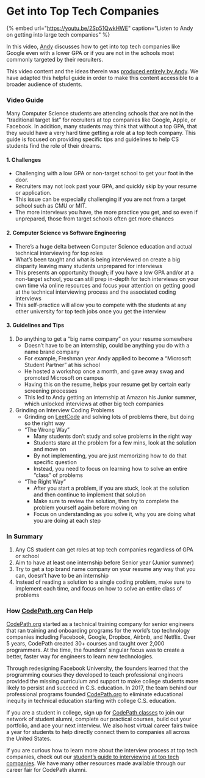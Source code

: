 # Get into Top Tech Companies

{% embed url="https://youtu.be/2Sp51QwkHWE" caption="Listen to Andy on getting into large tech companies" %}

In this video, [Andy](https://www.youtube.com/channel/UCvqBjeE6H0OQKQxJL2Om3lg) discusses how to get into top tech companies like Google even with a lower GPA or if you are not in the schools most commonly targeted by their recruiters.

This video content and the ideas therein was [produced entirely by Andy](https://www.youtube.com/watch?v=2Sp51QwkHWE). We have adapted this helpful guide in order to make this content accessible to a broader audience of students.

### Video Guide <a id="Video-Guide"></a>

Many Computer Science students are attending schools that are not in the “traditional target list” for recruiters at top companies like Google, Apple, or Facebook. In addition, many students may think that without a top GPA, that they would have a very hard time getting a role at a top tech company. This guide is focused on providing specific tips and guidelines to help CS students find the role of their dreams.

#### 1. Challenges <a id="1-Challenges"></a>

* Challenging with a low GPA or non-target school to get your foot in the door.
* Recruiters may not look past your GPA, and quickly skip by your resume or application.
* This issue can be especially challenging if you are not from a target school such as CMU or MIT.
* The more interviews you have, the more practice you get, and so even if unprepared, those from target schools often get more chances

#### 2. Computer Science vs Software Engineering <a id="2-Computer-Science-vs-Software-Engineering"></a>

* There’s a huge delta between Computer Science education and actual technical interviewing for top roles
* What’s been taught and what is being interviewed on create a big disparity leaving many students unprepared for interviews
* This presents an opportunity though; if you have a low GPA and/or at a non-target school, you can still prep in-depth for tech interviews on your own time via online resources and focus your attention on getting good at the technical interviewing process and the associated coding interviews
* This self-practice will allow you to compete with the students at any other university for top tech jobs once you get the interview

#### 3. Guidelines and Tips <a id="3-Guidelines-and-Tips"></a>

1. Do anything to get a “big name company” on your resume somewhere
   * Doesn’t have to be an internship, could be anything you do with a name brand company
   * For example, Freshman year Andy applied to become a “Microsoft Student Partner” at his school
   * He hosted a workshop once a month, and gave away swag and promoted Microsoft on campus
   * Having this on the resume, helps your resume get by certain early screening processes
   * This led to Andy getting an internship at Amazon his Junior summer, which unlocked interviews at other big tech companies
2. Grinding on Interview Coding Problems
   * Grinding on [LeetCode](https://leetcode.com/) and solving lots of problems there, but doing so the right way
   * “The Wrong Way”
     * Many students don’t study and solve problems in the right way
     * Students stare at the problem for a few mins, look at the solution and move on
     * By not implementing, you are just memorizing how to do that specific question
     * Instead, you need to focus on learning how to solve an entire “class” of problems
   * “The Right Way”
     * After you start a problem, if you are stuck, look at the solution and then continue to implement that solution
     * Make sure to review the solution, then try to complete the problem yourself again before moving on
     * Focus on understanding as you solve it, why you are doing what you are doing at each step

### In Summary <a id="In-Summary"></a>

1. Any CS student can get roles at top tech companies regardless of GPA or school
2. Aim to have at least one internship before Senior year \(Junior summer\)
3. Try to get a top brand name company on your resume any way that you can, doesn’t have to be an internship
4. Instead of reading a solution to a single coding problem, make sure to implement each time, and focus on how to solve an entire class of problems

### How [CodePath.org](http://codepath.org/) Can Help <a id="How-CodePathorg-Can-Help"></a>

[CodePath.org](https://codepath.org/) started as a technical training company for senior engineers that ran training and onboarding programs for the world’s top technology companies including Facebook, Google, Dropbox, Airbnb, and Netflix. Over 5 years, CodePath created 30+ courses and taught over 2,000 programmers. At the time, the founders’ singular focus was to create a better, faster way for engineers to learn new technologies.

Through redesigning Facebook University, the founders learned that the programming courses they developed to teach professional engineers provided the missing curriculum and support to make college students more likely to persist and succeed in C.S. education. In 2017, the team behind our professional programs founded [CodePath.org](http://codepath.org/) to eliminate educational inequity in technical education starting with college C.S. education.

If you are a student in college, sign up for [CodePath classes](http://codepath.org/classes) to join our network of student alumni, complete our practical courses, build out your portfolio, and ace your next interview. We also host virtual career fairs twice a year for students to help directly connect them to companies all across the United States.

If you are curious how to learn more about the interview process at top tech companies, check out our [student’s guide to interviewing at top tech companies](../). We have many other resources made available through our career fair for CodePath alumni.

